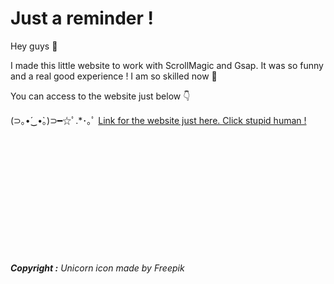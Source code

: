 # Just a reminder !
Hey guys 👋

I made this little website to work with ScrollMagic and Gsap.
It was so  funny and a real good experience ! 
I am so skilled now 💪 

You can access to the website just below 👇

(⊃｡•́‿•̀｡)⊃━☆ﾟ.*･｡ﾟ [Link for the website just here. Click stupid human !](ds)

<br><br><br><br><br><br><br><br><br><br><br><br>
***Copyright :***
*Unicorn icon made by Freepik*
